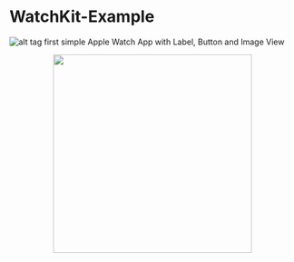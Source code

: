 # WatchKit-Example
![alt tag](http://i.imgur.com/IR8dwVp.png)
first simple Apple Watch App with Label, Button and Image View

<p align="center">
  <img src="http://i.imgur.com/fRAr1LJ.png" width="350"/>
</p>

